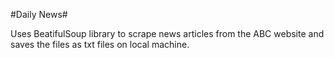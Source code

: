 #Daily News#

Uses BeatifulSoup library to scrape news articles from the ABC website and saves the files as txt files on local machine.

